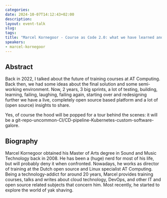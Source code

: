 ```yaml
---
categories:
date: 2024-10-07T14:12:43+02:00
description:
layout: event-talk
slug:
tags:
title: "Marcel Kornegoor - Course as Code 2.0: what we have learned and done since Nov 2022"
speakers:
- marcel-kornegoor
---
```


## Abstract

Back in 2022, I talked about the future of training courses at AT Computing. Back then, we had some ideas about the final solution and some semi-working environment. Now, 2 years, 3 big sprints, a lot of testing, building, learning, failing, laughing, failing again, starting over and redesigning further we have a live, completely open source based platform and a lot of (open source) insights to share.

Yes, of course the hood will be popped for a tour behind the scenes: it will be a git-repo-uncommon-CI/CD-pipeline-Kubernetes-custom-software-galore.

## Biography

Marcel Kornegoor obtained his Master of Arts degree in Sound and Music Technology back in 2008. He has been a (huge) nerd for most of his life, but will probably deny it when confronted. Nowadays, he works as director of training at the Dutch open source and Linux specialist AT Computing. Being a technology-addict for around 20 years, Marcel provides training courses, talks and writes about cloud technology, DevOps, and other IT and open source related subjects that concern him. Most recently, he started to explore the world of yak shaving.
